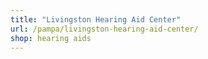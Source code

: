 ```yaml
---
title: "Livingston Hearing Aid Center"
url: /pampa/livingston-hearing-aid-center/
shop: hearing aids
---
```

